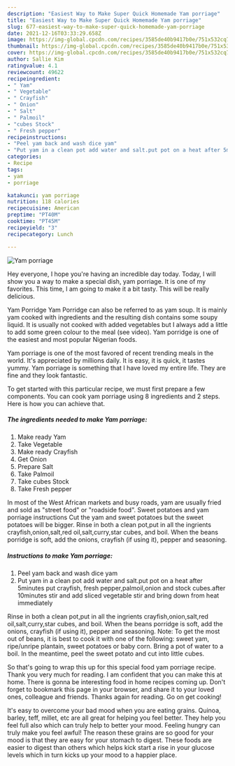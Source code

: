 ```yaml
---
description: "Easiest Way to Make Super Quick Homemade Yam porriage"
title: "Easiest Way to Make Super Quick Homemade Yam porriage"
slug: 677-easiest-way-to-make-super-quick-homemade-yam-porriage
date: 2021-12-16T03:33:29.658Z
image: https://img-global.cpcdn.com/recipes/3585de40b9417b0e/751x532cq70/yam-porriage-recipe-main-photo.jpg
thumbnail: https://img-global.cpcdn.com/recipes/3585de40b9417b0e/751x532cq70/yam-porriage-recipe-main-photo.jpg
cover: https://img-global.cpcdn.com/recipes/3585de40b9417b0e/751x532cq70/yam-porriage-recipe-main-photo.jpg
author: Sallie Kim
ratingvalue: 4.1
reviewcount: 49622
recipeingredient:
- " Yam"
- " Vegetable"
- " Crayfish"
- " Onion"
- " Salt"
- " Palmoil"
- "cubes Stock"
- " Fresh pepper"
recipeinstructions:
- "Peel yam back and wash dice yam"
- "Put yam in a clean pot add water and salt.put pot on a heat after 5minutes put crayfish, fresh pepper,palmoil,onion and stock cubes.after 10minutes stir and add sliced vegetable stir and bring down from heat immediately"
categories:
- Recipe
tags:
- yam
- porriage

katakunci: yam porriage 
nutrition: 118 calories
recipecuisine: American
preptime: "PT40M"
cooktime: "PT45M"
recipeyield: "3"
recipecategory: Lunch

---
```



![Yam porriage](https://img-global.cpcdn.com/recipes/3585de40b9417b0e/751x532cq70/yam-porriage-recipe-main-photo.jpg)

Hey everyone, I hope you're having an incredible day today. Today, I will show you a way to make a special dish, yam porriage. It is one of my favorites. This time, I am going to make it a bit tasty. This will be really delicious.

Yam Porridge Yam Porridge can also be referred to as yam soup. It is mainly yam cooked with ingredients and the resulting dish contains some soupy liquid. It is usually not cooked with added vegetables but I always add a little to add some green colour to the meal (see video). Yam porridge is one of the easiest and most popular Nigerian foods.

Yam porriage is one of the most favored of recent trending meals in the world. It's appreciated by millions daily. It is easy, it is quick, it tastes yummy. Yam porriage is something that I have loved my entire life. They are fine and they look fantastic.


To get started with this particular recipe, we must first prepare a few components. You can cook yam porriage using 8 ingredients and 2 steps. Here is how you can achieve that.

<!--inarticleads1-->

##### The ingredients needed to make Yam porriage:

1. Make ready  Yam
1. Take  Vegetable
1. Make ready  Crayfish
1. Get  Onion
1. Prepare  Salt
1. Take  Palmoil
1. Take cubes Stock
1. Take  Fresh pepper


In most of the West African markets and busy roads, yam are usually fried and sold as &#34;street food&#34; or &#34;roadside food&#34;. Sweet potatoes and yam porriage instructions Cut the yam and sweet potatoes but the sweet potatoes will be bigger. Rinse in both a clean pot,put in all the ingrients crayfish,onion,salt,red oil,salt,curry,star cubes, and boil. When the beans porridge is soft, add the onions, crayfish (if using it), pepper and seasoning. 

<!--inarticleads2-->

##### Instructions to make Yam porriage:

1. Peel yam back and wash dice yam
1. Put yam in a clean pot add water and salt.put pot on a heat after 5minutes put crayfish, fresh pepper,palmoil,onion and stock cubes.after 10minutes stir and add sliced vegetable stir and bring down from heat immediately


Rinse in both a clean pot,put in all the ingrients crayfish,onion,salt,red oil,salt,curry,star cubes, and boil. When the beans porridge is soft, add the onions, crayfish (if using it), pepper and seasoning. Note: To get the most out of beans, it is best to cook it with one of the following: sweet yam, ripe/unripe plantain, sweet potatoes or baby corn. Bring a pot of water to a boil. In the meantime, peel the sweet potato and cut into little cubes. 

So that's going to wrap this up for this special food yam porriage recipe. Thank you very much for reading. I am confident that you can make this at home. There is gonna be interesting food in home recipes coming up. Don't forget to bookmark this page in your browser, and share it to your loved ones, colleague and friends. Thanks again for reading. Go on get cooking!

It's easy to overcome your bad mood when you are eating grains. Quinoa, barley, teff, millet, etc are all great for helping you feel better. They help you feel full also which can truly help to better your mood. Feeling hungry can truly make you feel awful! The reason these grains are so good for your mood is that they are easy for your stomach to digest. These foods are easier to digest than others which helps kick start a rise in your glucose levels which in turn kicks up your mood to a happier place.
